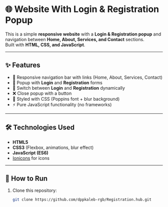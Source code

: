 # 🌐 Website With Login & Registration Popup

This is a simple **responsive website** with a **Login & Registration popup** and navigation between **Home, About, Services, and Contact** sections.  
Built with **HTML, CSS, and JavaScript**.

---

## ✨ Features
- 📌 Responsive navigation bar with links (Home, About, Services, Contact)  
- 🔑 Popup with **Login** and **Registration** forms  
- 🔄 Switch between **Login** and **Registration** dynamically  
- ❌ Close popup with a button  
- 🎨 Styled with CSS (Poppins font + blur background)  
- ⚡ Pure JavaScript functionality (no frameworks)  

---

## 🛠️ Technologies Used
- **HTML5**  
- **CSS3** (Flexbox, animations, blur effect)  
- **JavaScript (ES6)**  
- [Ionicons](https://ionic.io/ionicons) for icons  

---


## 🚀 How to Run
1. Clone this repository:
   ```bash
   git clone https://github.com/dppkaleb-rgb/Registration.hub.git
